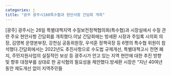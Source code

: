 ```yaml
---
categories: j
title: "광주 광주시160특수협과 현안사항 간담회 개최"
---
```

[광주] 광주시는 26일 특별대책지역 수질보전정책협의회(특수협)과 시장실에서 수질 관련 주요 현안사항 간담회를 개최했다.이날 간담회에는 방세환 시장과 주임록 시의회 의장, 김영복 운영본부장, 강천심 공동위원장, 우석훈 정책국장 등 6명의 특수협 위원이 참석했다.간담회에서는 2022년도 추진사항으로 수도법 규제개선, 특별대책고시 전면 폐지, 주민지원사업의 실질적인 보상 등 광주시가 안고 있는 지역 현안에 대한 추진 방향 및 향후 대정부를 상대로 한 공식협의 필요성을 제안했다.방세환 시장은 “지난 40여년 동안 제도개선 없이 지역주민들